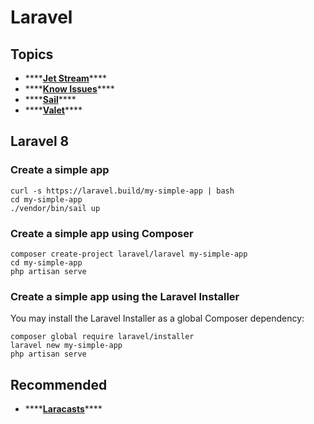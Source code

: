 # Laravel

## Topics

* \*\*\*\*[**Jet Stream**](jet-stream.md)\*\*\*\*
* \*\*\*\*[**Know Issues**](known-issues-1.md)\*\*\*\*
* \*\*\*\*[**Sail**](sail.md)\*\*\*\*
* \*\*\*\*[**Valet**](valet.md)\*\*\*\*

## Laravel 8

### Create a simple app

```text
curl -s https://laravel.build/my-simple-app | bash
cd my-simple-app
./vendor/bin/sail up
```

### Create a simple app using Composer

```text
composer create-project laravel/laravel my-simple-app
cd my-simple-app
php artisan serve
```

### Create a simple app using t**he Laravel Installer**

You may install the Laravel Installer as a global Composer dependency:

```text
composer global require laravel/installer
laravel new my-simple-app
php artisan serve
```

## Recommended

* \*\*\*\*[**Laracasts**](https://laracasts.com)\*\*\*\*



